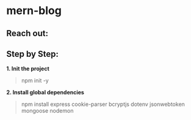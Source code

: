 # mern-blog

## Reach out:

## Step by Step:

**1. Init the project**
> npm init -y

**2. Install global dependencies**
> npm install express cookie-parser bcryptjs dotenv jsonwebtoken mongoose nodemon
